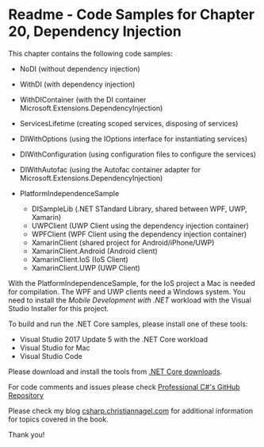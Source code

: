 # Readme - Code Samples for Chapter 20, Dependency Injection

This chapter contains the following code samples:

* NoDI (without dependency injection)
* WithDI (with dependency injection)
* WithDIContainer (with the DI container Microsoft.Extensions.DependencyInjection)
* ServicesLifetime (creating scoped services, disposing of services)
* DIWithOptions (using the IOptions interface for instantiating services)
* DIWithConfiguration (using configuration files to configure the services)
* DIWithAutofac (using the Autofac container adapter for Microsoft.Extensions.DependencyInjection)

* PlatformIndependenceSample 
    * DISampleLib (.NET STandard Library, shared between WPF, UWP, Xamarin)
    * UWPClient (UWP Client using the dependency injection container)
    * WPFClient (WPF Client using the dependency injection container)
    * XamarinClient (shared project for Android/iPhone/UWP)
    * XamarinClient.Android (Android client)
    * XamarinClient.IoS (IoS Client)
    * XamarinClient.UWP (UWP Client)

With the PlatformIndependenceSample, for the IoS project a Mac is needed for compilation. The WPF and UWP clients need a Windows system. You need to install the *Mobile Development with .NET* workload with the Visual Studio Installer for this project.

To build and run the .NET Core samples, please install one of these tools:

* Visual Studio 2017 Update 5 with the .NET Core workload
* Visual Studio for Mac
* Visual Studio Code

Please download and install the tools from [.NET Core downloads](https://www.microsoft.com/net/core).
 
For code comments and issues please check [Professional C#'s GitHub Repository](https://github.com/ProfessionalCSharp/ProfessionalCSharp7)

Please check my blog [csharp.christiannagel.com](https://csharp.christiannagel.com "csharp.christiannagel.com") for additional information for topics covered in the book.

Thank you!